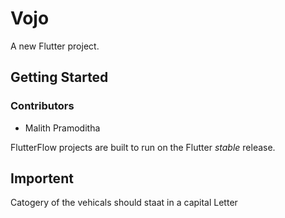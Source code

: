 # Vojo

A new Flutter project.

## Getting Started

### Contributors
- Malith Pramoditha

FlutterFlow projects are built to run on the Flutter _stable_ release.
 ## Importent
Catogery of the vehicals should staat in a capital Letter